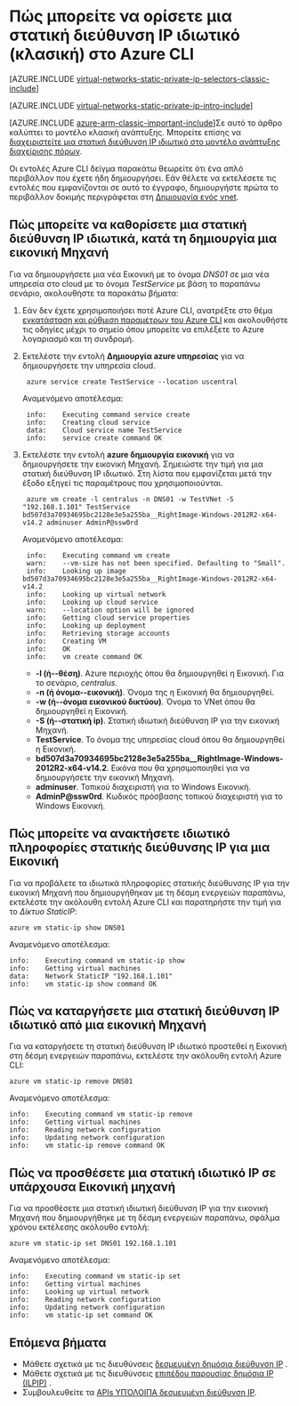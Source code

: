 <properties 
   pageTitle="Πώς μπορείτε να ορίσετε μια στατική ιδιωτικό IP σε κλασική λειτουργία ausing το CLI | Microsoft Azure"
   description="Κατανόηση των στατική ιδιωτικό διευθύνσεις IP (πτώσεις) και πώς μπορείτε να διαχειριστείτε τους σε κλασική λειτουργία χρησιμοποιώντας το CLI"
   services="virtual-network"
   documentationCenter="na"
   authors="jimdial"
   manager="carmonm"
   editor="tysonn"
   tags="azure-service-management"
/>
<tags 
   ms.service="virtual-network"
   ms.devlang="na"
   ms.topic="article"
   ms.tgt_pltfrm="na"
   ms.workload="infrastructure-services"
   ms.date="03/15/2016"
   ms.author="jdial" />

# <a name="how-to-set-a-static-private-ip-address-classic-in-azure-cli"></a>Πώς μπορείτε να ορίσετε μια στατική διεύθυνση IP ιδιωτικό (κλασική) στο Azure CLI

[AZURE.INCLUDE [virtual-networks-static-private-ip-selectors-classic-include](../../includes/virtual-networks-static-private-ip-selectors-classic-include.md)]

[AZURE.INCLUDE [virtual-networks-static-private-ip-intro-include](../../includes/virtual-networks-static-private-ip-intro-include.md)]

[AZURE.INCLUDE [azure-arm-classic-important-include](../../includes/azure-arm-classic-important-include.md)]Σε αυτό το άρθρο καλύπτει το μοντέλο κλασική ανάπτυξης. Μπορείτε επίσης να [διαχειριστείτε μια στατική διεύθυνση IP ιδιωτικό στο μοντέλο ανάπτυξης διαχείρισης πόρων](virtual-networks-static-private-ip-arm-cli.md).

Οι εντολές Azure CLI δείγμα παρακάτω θεωρείτε ότι ένα απλό περιβάλλον που έχετε ήδη δημιουργήσει. Εάν θέλετε να εκτελέσετε τις εντολές που εμφανίζονται σε αυτό το έγγραφο, δημιουργήστε πρώτα το περιβάλλον δοκιμής περιγράφεται στη [Δημιουργία ενός vnet](virtual-networks-create-vnet-classic-cli.md).

## <a name="how-to-specify-a-static-private-ip-address-when-creating-a-vm"></a>Πώς μπορείτε να καθορίσετε μια στατική διεύθυνση IP ιδιωτικά, κατά τη δημιουργία μια εικονική Μηχανή
Για να δημιουργήσετε μια νέα Εικονική με το όνομα *DNS01* σε μια νέα υπηρεσία στο cloud με το όνομα *TestService* με βάση το παραπάνω σενάριο, ακολουθήστε τα παρακάτω βήματα:

1. Εάν δεν έχετε χρησιμοποιήσει ποτέ Azure CLI, ανατρέξτε στο θέμα [εγκατάσταση και ρύθμιση παραμέτρων του Azure CLI](../xplat-cli-install.md) και ακολουθήστε τις οδηγίες μέχρι το σημείο όπου μπορείτε να επιλέξετε το Azure λογαριασμό και τη συνδρομή.
1. Εκτελέστε την εντολή **Δημιουργία azure υπηρεσίας** για να δημιουργήσετε την υπηρεσία cloud.

        azure service create TestService --location uscentral

    Αναμενόμενο αποτέλεσμα:

        info:    Executing command service create
        info:    Creating cloud service
        data:    Cloud service name TestService
        info:    service create command OK
    
2. Εκτελέστε την εντολή **azure δημιουργία εικονική** για να δημιουργήσετε την εικονική Μηχανή. Σημειώστε την τιμή για μια στατική διεύθυνση IP ιδιωτικό. Στη λίστα που εμφανίζεται μετά την έξοδο εξηγεί τις παραμέτρους που χρησιμοποιούνται.

        azure vm create -l centralus -n DNS01 -w TestVNet -S "192.168.1.101" TestService bd507d3a70934695bc2128e3e5a255ba__RightImage-Windows-2012R2-x64-v14.2 adminuser AdminP@ssw0rd

    Αναμενόμενο αποτέλεσμα:

        info:    Executing command vm create
        warn:    --vm-size has not been specified. Defaulting to "Small".
        info:    Looking up image bd507d3a70934695bc2128e3e5a255ba__RightImage-Windows-2012R2-x64-v14.2
        info:    Looking up virtual network
        info:    Looking up cloud service
        warn:    --location option will be ignored
        info:    Getting cloud service properties
        info:    Looking up deployment
        info:    Retrieving storage accounts
        info:    Creating VM
        info:    OK
        info:    vm create command OK

    - **-l (ή--θέση)**. Azure περιοχής όπου θα δημιουργηθεί η Εικονική. Για το σενάριο, *centralus*.
    - **-n (ή όνομα--εικονική)**. Όνομα της η Εικονική θα δημιουργηθεί.
    - **-w (ή--όνομα εικονικού δικτύου)**. Όνομα το VNet όπου θα δημιουργηθεί η Εικονική. 
    - **-S (ή--στατική ip)**. Στατική ιδιωτική διεύθυνση IP για την εικονική Μηχανή.
    - **TestService**. Το όνομα της υπηρεσίας cloud όπου θα δημιουργηθεί η Εικονική.
    - **bd507d3a70934695bc2128e3e5a255ba__RightImage-Windows-2012R2-x64-v14.2**. Εικόνα που θα χρησιμοποιηθεί για να δημιουργήσετε την εικονική Μηχανή.
    - **adminuser**. Τοπικού διαχειριστή για το Windows Εικονική.
    - **AdminP@ssw0rd**. Κωδικός πρόσβασης τοπικού διαχειριστή για το Windows Εικονική.

## <a name="how-to-retrieve-static-private-ip-address-information-for-a-vm"></a>Πώς μπορείτε να ανακτήσετε ιδιωτικό πληροφορίες στατικής διεύθυνσης IP για μια Εικονική
Για να προβάλετε τα ιδιωτικά πληροφορίες στατικής διεύθυνσης IP για την εικονική Μηχανή που δημιουργήθηκαν με τη δέσμη ενεργειών παραπάνω, εκτελέστε την ακόλουθη εντολή Azure CLI και παρατηρήστε την τιμή για το *Δίκτυο StaticIP*:

    azure vm static-ip show DNS01

Αναμενόμενο αποτέλεσμα:

    info:    Executing command vm static-ip show
    info:    Getting virtual machines
    data:    Network StaticIP "192.168.1.101"
    info:    vm static-ip show command OK

## <a name="how-to-remove-a-static-private-ip-address-from-a-vm"></a>Πώς να καταργήσετε μια στατική διεύθυνση IP ιδιωτικό από μια εικονική Μηχανή
Για να καταργήσετε τη στατική διεύθυνση IP ιδιωτικό προστεθεί η Εικονική στη δέσμη ενεργειών παραπάνω, εκτελέστε την ακόλουθη εντολή Azure CLI:
    
    azure vm static-ip remove DNS01

Αναμενόμενο αποτέλεσμα:

    info:    Executing command vm static-ip remove
    info:    Getting virtual machines
    info:    Reading network configuration
    info:    Updating network configuration
    info:    vm static-ip remove command OK

## <a name="how-to-add-a-static-private-ip-to-an-existing-vm"></a>Πώς να προσθέσετε μια στατική ιδιωτικό IP σε υπάρχουσα Εικονική μηχανή
Για να προσθέσετε μια στατική ιδιωτική διεύθυνση IP για την εικονική Μηχανή που δημιουργήθηκε με τη δέσμη ενεργειών παραπάνω, σφάλμα χρόνου εκτέλεσης ακόλουθο εντολή:

    azure vm static-ip set DNS01 192.168.1.101

Αναμενόμενο αποτέλεσμα:

    info:    Executing command vm static-ip set
    info:    Getting virtual machines
    info:    Looking up virtual network
    info:    Reading network configuration
    info:    Updating network configuration
    info:    vm static-ip set command OK

## <a name="next-steps"></a>Επόμενα βήματα

- Μάθετε σχετικά με τις διευθύνσεις [δεσμευμένη δημόσια διεύθυνση IP](virtual-networks-reserved-public-ip.md) .
- Μάθετε σχετικά με τις διευθύνσεις [επιπέδου παρουσίας δημόσια IP (ILPIP)](virtual-networks-instance-level-public-ip.md) .
- Συμβουλευθείτε τα [APIs ΥΠΌΛΟΙΠΑ δεσμευμένη διεύθυνση IP](https://msdn.microsoft.com/library/azure/dn722420.aspx).
